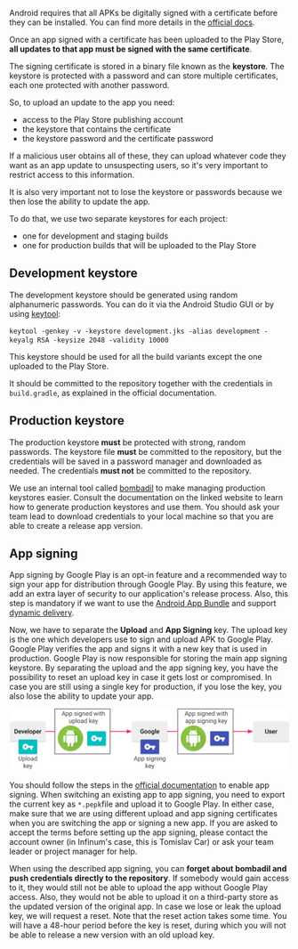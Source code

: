 Android requires that all APKs be digitally signed with a certificate before they can be installed.
You can find more details in the [official docs](https://developer.android.com/studio/publish/app-signing.html).

Once an app signed with a certificate has been uploaded to the Play Store, **all updates to that app must be signed with the same certificate**.

The signing certificate is stored in a binary file known as the **keystore**.
The keystore is protected with a password and can store multiple certificates, each one protected with another password.

So, to upload an update to the app you need:

- access to the Play Store publishing account
- the keystore that contains the certificate
- the keystore password and the certificate password

If a malicious user obtains all of these, they can upload whatever code they want as an app update to unsuspecting users, so it's very important to restrict access to this information.

It is also very important not to lose the keystore or passwords because we then lose the ability to update the app.

To do that, we use two separate keystores for each project:

- one for development and staging builds
- one for production builds that will be uploaded to the Play Store

## Development keystore

The development keystore should be generated using random alphanumeric passwords. You can do it via the Android Studio GUI or by using [keytool](http://docs.oracle.com/javase/6/docs/technotes/tools/solaris/keytool.html):

```shell
keytool -genkey -v -keystore development.jks -alias development -keyalg RSA -keysize 2048 -validity 10000
```

This keystore should be used for all the build variants except the one uploaded to the Play Store.

It should be committed to the repository together with the credentials in `build.gradle`, as explained in the official documentation.

## Production keystore

The production keystore **must** be protected with strong, random passwords. The keystore file **must** be committed to the repository, but the credentials will be saved in a password manager and downloaded as needed. The credentials **must not** be committed to the repository.

We use an internal tool called [bombadil](https://bitbucket.org/infinum_hr/gem-bombadil) to make managing production keystores easier.
Consult the documentation on the linked website to learn how to generate production keystores and use them. You should ask your team lead to download credentials to your local machine so that you are able to create a release app version.

## App signing

App signing by Google Play is an opt-in feature and a recommended way to sign your app for distribution through Google Play. By using this feature, we add an extra layer of security to our application's release process. Also, this step is mandatory if we want to use the [Android App Bundle](https://developer.android.com/guide/app-bundle) and support [dynamic delivery](https://developer.android.com/guide/app-bundle/#dynamic_delivery).

Now, we have to separate the **Upload** and **App Signing** key. The upload key is the one which developers use to sign and upload APK to Google Play. Google Play verifies the app and signs it with a new key that is used in production. Google Play is now responsible for storing the main app signing keystore. By separating the upload and the app signing key, you have the possibility to reset an upload key in case it gets lost or compromised. In case you are still using a single key for production, if you lose the key, you also lose the ability to update your app.

![Signing an app with App Signing by Google Play](/img/app_signing.png)

You should follow the steps in the [official documentation](https://developer.android.com/studio/publish/app-signing#enroll) to enable app signing. When switching an existing app to app signing, you need to export the current key as `*.pepk`file and upload it to Google Play. In either case, make sure that we are using different upload and app signing certificates when you are switching the app or signing a new app. If you are asked to accept the terms before setting up the app signing, please contact the account owner (in Infinum's case, this is Tomislav Car) or ask your team leader or project manager for help.

When using the described app signing, you can **forget about bombadil and push credentials directly to the repository**. If somebody would gain access to it, they would still not be able to upload the app without Google Play access. Also, they would not be able to upload it on a third-party store as the updated version of the original app. In case we lose or leak the upload key, we will request a reset. Note that the reset action takes some time. You will have a 48-hour period before the key is reset, during which you will not be able to release a new version with an old upload key.
